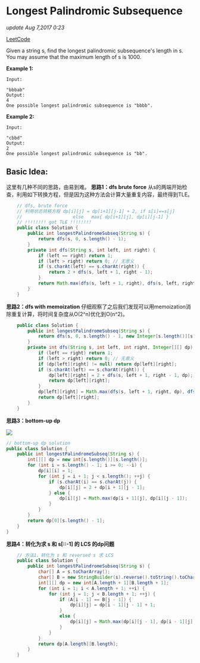 # Longest Palindromic Subsequence

_update Aug 7,2017 0:23_

[LeetCode](https://leetcode.com/problems/longest-palindromic-subsequence/discuss/)

Given a string s, find the longest palindromic subsequence's length in s. You may assume that the maximum length of s is 1000.

**Example 1:**

```text
Input:

"bbbab"
Output:
4
One possible longest palindromic subsequence is "bbbb".
```

**Example 2:**

```text
Input:

"cbbd"
Output:
2
One possible longest palindromic subsequence is "bb".
```

## Basic Idea:

这里有几种不同的思路，由易到难。 **思路1：dfs brute force** 从s的两端开始检查，利用如下转换方程，但是因为这种方法会计算大量重复内容，最终得到TLE。

```java
    // dfs, brute force
    // 利用状态转移方程 dp[i][j] = dp[i+1][j-1] + 2, if s[i]==s[j]
    //                   else   max{ dp[i+1][j], dp[i][j-1] }
    // !!!!!!!! got TLE !!!!!!!!
    public class Solution {
        public int longestPalindromeSubseq(String s) {
            return dfs(s, 0, s.length() - 1);
        }
        private int dfs(String s, int left, int right) {
            if (left == right) return 1;
            if (left > right) return 0; // 无意义
            if (s.charAt(left) == s.charAt(right)) {
                return 2 + dfs(s, left + 1, right - 1);
            }
            return Math.max(dfs(s, left + 1, right), dfs(s, left, right - 1));
        }
    }
```

**思路2：dfs with memoization** 仔细观察了之后我们发现可以用memoization消除重复计算，将时间复杂度从O\(2^n\)优化到O\(n^2\)。

```java
    public class Solution {
        public int longestPalindromeSubseq(String s) {
            return dfs(s, 0, s.length() - 1, new Integer[s.length()][s.length()]);
        }
        private int dfs(String s, int left, int right, Integer[][] dp) {
            if (left == right) return 1;
            if (left > right) return 0; // 无意义
            if (dp[left][right] != null) return dp[left][right];
            if (s.charAt(left) == s.charAt(right)) {
                dp[left][right] = 2 + dfs(s, left + 1, right - 1, dp);
                return dp[left][right];
            }
            dp[left][right] = Math.max(dfs(s, left + 1, right, dp), dfs(s, left, right - 1, dp));
            return dp[left][right];
        }
    }
```

**思路3：bottom-up dp** 

![](../../.gitbook/assets/WechatIMG10%20%281%29.jpg)

```java
// bottom-up dp solution
public class Solution {
    public int longestPalindromeSubseq(String s) {
        int[][] dp = new int[s.length()][s.length()];
        for (int i = s.length() - 1; i >= 0; --i) {
            dp[i][i] = 1;
            for (int j = i + 1; j < s.length(); ++j) {
                if (s.charAt(i) == s.charAt(j)) {
                    dp[i][j] = 2 + dp[i + 1][j - 1];
                } else {
                    dp[i][j] = Math.max(dp[i + 1][j], dp[i][j - 1]);
                }
            }
        }
        return dp[0][s.length() - 1];
    }
}
```

**思路4：转化为求 s 和 s\[::-1\] 的 LCS 的dp问题**

```java
    // 方法1，转化为 s 和 reversed s 求 LCS
    public class Solution {
        public int longestPalindromeSubseq(String s) {
            char[] A = s.toCharArray();
            char[] B = new StringBuilder(s).reverse().toString().toCharArray();
            int[][] dp = new int[A.length + 1][B.length + 1];
            for (int i = 1; i < A.length + 1; ++i) {
                for (int j = 1; j < B.length + 1; ++j) {
                    if (A[i - 1] == B[j - 1]) {
                        dp[i][j] = dp[i - 1][j - 1] + 1;
                    }
                    else {
                        dp[i][j] = Math.max(dp[i][j - 1], dp[i - 1][j]);
                    }
                }
            }
            return dp[A.length][B.length];
        }
    }
```

